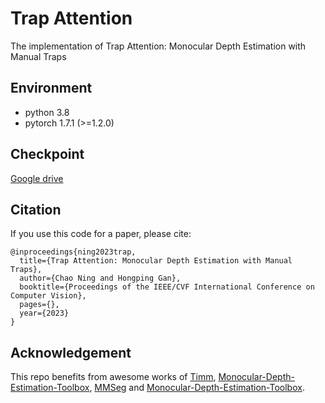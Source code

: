# Trap Attention
The implementation of Trap Attention: Monocular Depth Estimation with Manual Traps

## Environment
- python 3.8
- pytorch 1.7.1 (>=1.2.0)

## Checkpoint
[Google drive](https://drive.google.com/drive/folders/1kIXg9UP0cVWUq_7Pq20JT9_RyR-PjvkS?usp=sharing)

## Citation
If you use this code for a paper, please cite:
```
@inproceedings{ning2023trap,
  title={Trap Attention: Monocular Depth Estimation with Manual Traps},
  author={Chao Ning and Hongping Gan},
  booktitle={Proceedings of the IEEE/CVF International Conference on Computer Vision},
  pages={},
  year={2023}
}
```

## Acknowledgement
This repo benefits from awesome works of [Timm](https://github.com/rwightman/pytorch-image-models),
[Monocular-Depth-Estimation-Toolbox](https://github.com/zhyever/Monocular-Depth-Estimation-Toolbox/tree/main/configs/bts),
[MMSeg](https://github.com/open-mmlab/mmsegmentation)
and
[Monocular-Depth-Estimation-Toolbox](https://github.com/zhyever/Monocular-Depth-Estimation-Toolbox).


